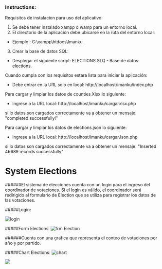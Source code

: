### Instructions:

Requisitos de instalacion para uso del aplicativo:

1. Se debe tener instalado xampp o wamp para un entorno local.
2. El directorio de la aplicación debe ubicarse en la ruta del entorno local:
  - Ejemplo : C:\xampp\htdocs\Imanku
3. Crear la base de datos SQL:
 - Desplegar el siguiente script:
ELECTIONS.SLQ - Base de datos: elections.

Cuando cumpla con los requisitos estara lista para iniciar la aplicación:
- Debe entrar en la URL solo en local:
 http://localhost/imanku/index.php

Para cargar y limpiar los datos de counties.Xlsx lo siguiente:

- Ingrese a la URL local:
 http://localhost/imanku/cargarxlsx.php

si lo datos son cargados correctamente va a obtener un mensaje:
"completed successfully!"

Para cargar y limpiar los datos de elections.json lo siguiente:

- Ingrese a la URL local:
 http://localhost/imanku/cargarJson.php

si lo datos son cargados correctamente va a obtener un mensaje:
"Inserted 46689 records successfully"

# System Elections
######El sistema de elecciones cuenta con un login para el ingreso del coordinador de votaciones. Si el login es válido, el coordinador será redirigido al formulario de Election que se utiliza para registrar los datos de las votaciones.

#####Login:

![](https://i.ibb.co/hHvy01W/Opera-Instant-nea-2022-12-30-095434-localhost.png "login")

#####Form Elections:
![](https://i.ibb.co/hRXV3QX/Opera-Instant-nea-2022-12-30-095924-localhost.png "frm Election")

######Cuenta con una grafica que representa el conteo de votaciones por año y por partido.

#####Chart Elections:
![](https://i.ibb.co/2tfBZdC/Opera-Instant-nea-2022-12-30-100515-localhost.png "chart")

![](https://i.ibb.co/vkpRvGf/Imanku-Colombia.png)



